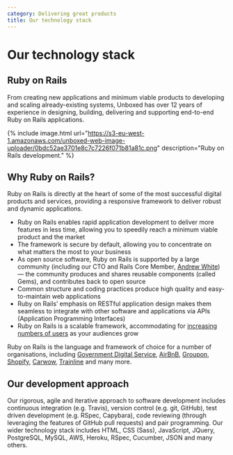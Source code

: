 ```yaml
---
category: Delivering great products
title: Our technology stack
---
```



# Our technology stack

## Ruby on Rails
From creating new applications and minimum viable products to developing and scaling already-existing systems, Unboxed has over 12 years of experience in designing, building, delivering and supporting end-to-end Ruby on Rails applications.

{% include image.html url="https://s3-eu-west-1.amazonaws.com/unboxed-web-image-uploader/0bdc52ae3701e8c7c7226f071b81a81c.png" description="Ruby on Rails development." %}

## Why Ruby on Rails?
Ruby on Rails is directly at the heart of some of the most successful digital products and services, providing a responsive framework to deliver robust and dynamic applications.

* Ruby on Rails enables rapid application development to deliver more features in less time, allowing you to speedily reach a minimum viable product and the market
* The framework is secure by default, allowing you to concentrate on what matters the most to your business
* As open source software, Ruby on Rails is supported by a large community (including our CTO and Rails Core Member, [Andrew White](https://unboxed.co/people/#andrew-white)) — the community produces and shares reusable components (called Gems), and contributes back to open source
* Common structure and coding practices produce high quality and easy-to-maintain web applications
* Ruby on Rails’ emphasis on RESTful application design makes them seamless to integrate with other software and applications via APIs (Application Programming Interfaces)
* Ruby on Rails is a scalable framework, accommodating for [increasing numbers of users](http://unboxed.co/blog/scaling-rails-through-650-million-requests-in-5-days-the-donald-trump-state-visit-petition/) as your audiences grow

Ruby on Rails is the language and framework of choice for a number of organisations, including [Government Digital Service](https://gds.blog.gov.uk/), [AirBnB](https://www.airbnb.co.uk/), [Groupon](https://www.groupon.co.uk/), [Shopify](https://www.shopify.co.uk/), [Carwow](https://www.carwow.co.uk/), [Trainline](https://www.thetrainline.com/) and many more.

## Our development approach
Our rigorous, agile and iterative approach to software development includes continuous integration (e.g. Travis), version control (e.g. git, GitHub), test driven development (e.g. RSpec, Capybara), code reviewing (through leveraging the features of GitHub pull requests) and pair programming. Our wider technology stack includes HTML, CSS (Sass), JavaScript, JQuery, PostgreSQL, MySQL, AWS, Heroku, RSpec, Cucumber, JSON and many others.
